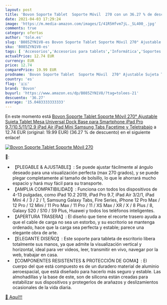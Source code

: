 ```yaml
---
layout: post
title: 'Bovon Soporte Tablet  Soporte Móvil  270 con un 36.27 % de descuento'
date: 2021-04-03 17:29:24
image: 'https://m.media-amazon.com/images/I/41R5Hfvm7jL._SL400_.jpg'
comments: true
category: ofertas
author: 'tole.es'
slug: 'B085ZYN1V8-es Bovon Soporte Tablet Soporte Móvil 270° Ajustable Sujeta...'
sku: 'B085ZYN1V8-es'
tags: [ 'Accesorios','Accesorios para tablets','Informática','Soportes para tablets','bovon','ipad', ]
actualPrice: 12.74 EUR
currency: EUR
price: 12.74
comparePrice: 19.99 EUR
prodname: 'Bovon Soporte Tablet  Soporte Móvil  270° Ajustable Sujeta Tablet Mesa Universal Dock Base para Smartphone  iPad Pro 9.7/10.5/11/12.9  iPad Air  iPad Mini  Samsung Tabs  Facetime y Teletrabajo'
country: 'es'
flag: '🇪🇸'
brand: 'Bovon'
buyurl: 'https://www.amazon.es/dp/B085ZYN1V8/?tag=tolees-21'
descuento: '36.27'
average: '15.0483333333333'
---
```


En este momento está [Bovon Soporte Tablet  Soporte Móvil  270° Ajustable Sujeta Tablet Mesa Universal Dock Base para Smartphone  iPad Pro 9.7/10.5/11/12.9  iPad Air  iPad Mini  Samsung Tabs  Facetime y Teletrabajo](https://www.amazon.es/dp/B085ZYN1V8/?tag=tolees-21) a 12.74 EUR (original: 19.99 EUR) (36.27 %  de descuento) en el siguiente enlace!

[![Bovon Soporte Tablet  Soporte Móvil  270](https://m.media-amazon.com/images/I/41R5Hfvm7jL._SL400_.jpg)](https://www.amazon.es/dp/B085ZYN1V8/?tag=tolees-21)

🔎:

- 【PLEGABLE & AJUSTABLE】: Se puede ajustar fácilmente al ángulo deseado para una visualización perfecta (max 270 grados), y se puede plegar completamente al tamaño de bolsillo, lo que le ahorrará mucho espacio y hará muy fácil para su transporte.
- 【AMPLIA COMPATIBILIDAD】: Funciona con todos los dispositivos de 4-13 pulgadas, como iPad 10.2 2019, iPad Pro 9.7, iPad Air 3/2/1, iPad Mini 4 / 3 / 2 / 1, Samsung Galaxy Tabs, Fire Series, iPhone 12 Pro Max / 12 Pro / 12 Mini / 11 Pro Max / 11 Pro / 11 / XS Max / XR / X / 8 Plus / 8, Galaxy S20 / S10 / S9 Plus, Huawei y todos los teléfonos inteligentes.
- 【APERTURA TRASERA】: El diseño que tiene el recorte trasero ayuda a que el cable de carga no sea un estorbo, y su escritorio se mantenga ordenado, hace que la carga sea perfecta y estable; parece una elegante obra de arte.
- 【ELEGANTE DISEÑO】: Este soporte para tableta de escritorio libera totalmente sus manos, ya que admite la visualización vertical y horizontal, ideal para ver videos, leer, transmitir en vivo, navegar por la web, trabajar en casa.
- 【COMPONENTES RESISTENTES & PROTECCIÓN DE GOMA】: El cuerpo del que está compuesto es de un duradero material de aluminio aeroespacial, que está diseñado para hacerlo más seguro y estable. Las almohadillas y la base de este, son de silicona están creadas para estabilizar sus dispositivos y protegerlos de arañazos y deslizamientos ocasionales de la vida diaria.

[🛒 Aquí!!!](https://www.amazon.es/dp/B085ZYN1V8/?tag=tolees-21)
